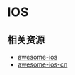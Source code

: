 # IOS



## 相关资源

- [awesome-ios](https://github.com/vsouza/awesome-ios)
- [awesome-ios-cn](https://github.com/jobbole/awesome-ios-cn)
